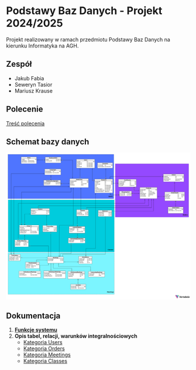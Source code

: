# Podstawy Baz Danych - Projekt 2024/2025

Projekt realizowany w ramach przedmiotu Podstawy Baz Danych na kierunku Informatyka na AGH.

## Zespół

- Jakub Fabia
- Seweryn Tasior
- Mariusz Krause

## Polecenie

[Treść polecenia](/projektowanie/BD_2024.pdf)

## Schemat bazy danych

![schemat](/projektowanie/Schemat-2025-01-10.png)

## Dokumentacja

1. **[Funkcje systemu](/projektowanie/funkcjeSystemu.md)**
2. **Opis tabel, relacji, warunków integralnościowych**
    * [Kategoria Users](/opis-tabel/Users.md)
    * [Kategoria Orders](/opis-tabel/Orders.md)
    * [Kategoria Meetings](/opis-tabel/Meetings.md)
    * [Kategoria Classes](/opis-tabel/Classes.md)
